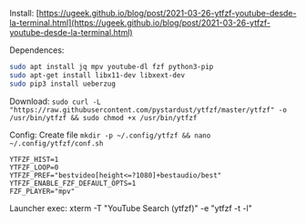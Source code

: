 Install: [https://ugeek.github.io/blog/post/2021-03-26-ytfzf-youtube-desde-la-terminal.html](https://ugeek.github.io/blog/post/2021-03-26-ytfzf-youtube-desde-la-terminal.html)

Dependences: 

```bash
sudo apt install jq mpv youtube-dl fzf python3-pip
sudo apt-get install libx11-dev libxext-dev
sudo pip3 install ueberzug
```
Download: `sudo curl -L "https://raw.githubusercontent.com/pystardust/ytfzf/master/ytfzf" -o /usr/bin/ytfzf && sudo chmod +x /usr/bin/ytfzf`

Config:
Create file `mkdir -p ~/.config/ytfzf && nano ~/.config/ytfzf/conf.sh`
```
YTFZF_HIST=1
YTFZF_LOOP=0
YTFZF_PREF="bestvideo[height<=?1080]+bestaudio/best"
YTFZF_ENABLE_FZF_DEFAULT_OPTS=1
FZF_PLAYER="mpv"
```

Launcher exec: xterm -T "YouTube Search (ytfzf)" -e "ytfzf -t -l"
